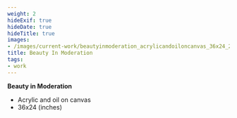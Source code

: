 ```yaml
---
weight: 2
hideExif: true
hideDate: true
hideTitle: true
images:
- /images/current-work/beautyinmoderation_acrylicandoiloncanvas_36x24_2023.jpg
title: Beauty In Moderation
tags:
- work
---
```

**Beauty in Moderation**
- Acrylic and oil on canvas  
- 36x24 (inches)